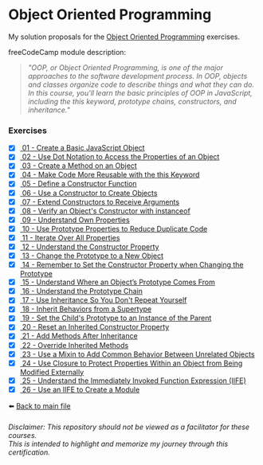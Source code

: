 # Object Oriented Programming

My solution proposals for
the [Object Oriented Programming](https://www.freecodecamp.org/learn/javascript-algorithms-and-data-structures/#object-oriented-programming)
exercises.

freeCodeCamp module description:
> *"OOP, or Object Oriented Programming, is one of the major approaches to the software development process. In OOP, objects and classes organize code to describe things and what they can do. In this course, you'll learn the basic principles of OOP in JavaScript, including the this keyword, prototype chains, constructors, and inheritance."*

### Exercises

- [X] [ 01 - Create a Basic JavaScript Object](01-create-a-basic-js-object.js)
- [X] [ 02 - Use Dot Notation to Access the Properties of an Object](02-use-dot-notation-to-access-the-properties-of-an-object.js)
- [X] [ 03 - Create a Method on an Object](03-create-a-method-on-an-object.js)
- [X] [ 04 - Make Code More Reusable with the this Keyword](04-make-code-more-reusable-with-the-this-keyword.js)
- [X] [ 05 - Define a Constructor Function](05-define-a-constructor-function.js)
- [X] [ 06 - Use a Constructor to Create Objects](06-use-a-constructor-to-create-objects.js)
- [X] [ 07 - Extend Constructors to Receive Arguments](07-extend-constructors-to-receive-arguments.js)
- [X] [ 08 - Verify an Object's Constructor with instanceof](08-verify-an-objects-constructor-with-instanceof.js)
- [X] [ 09 - Understand Own Properties](09-understand-own-properties.js)
- [X] [ 10 - Use Prototype Properties to Reduce Duplicate Code](10-use-prototype-properties-to-reduce-duplicate-code.js)
- [X] [ 11 - Iterate Over All Properties](11-iterate-over-all-properties.js)
- [X] [ 12 - Understand the Constructor Property](12-understand-the-constructor-property.js)
- [X] [ 13 - Change the Prototype to a New Object](13-change-the-prototype-to-a-new-object.js)
- [X] [ 14 - Remember to Set the Constructor Property when Changing the Prototype](14-remember-to-set-the-constructor-property-when-changing-the-prototype.js)
- [X] [ 15 - Understand Where an Object’s Prototype Comes From](15-understand-where-an-objects-prototype-comes-from.js)
- [X] [ 16 - Understand the Prototype Chain](16-understand-the-prototype-chain.js)
- [X] [ 17 - Use Inheritance So You Don't Repeat Yourself](17-use-inheritance-so-you-dont-repeat-yourself.js)
- [X] [ 18 - Inherit Behaviors from a Supertype](18-inherit-behaviors-from-a-supertype.js)
- [X] [ 19 - Set the Child's Prototype to an Instance of the Parent](19-set-the-childs-prototype-to-an-instance-of-the-parent.js)
- [X] [ 20 - Reset an Inherited Constructor Property](20-reset-an-inherited-constructor-property.js)
- [X] [ 21 - Add Methods After Inheritance](21-add-methods-after-inheritance.js)
- [X] [ 22 - Override Inherited Methods](22-override-inherited-methods.js)
- [X] [ 23 - Use a Mixin to Add Common Behavior Between Unrelated Objects](23-use-a-mixin-to-add-common-behavior-between-unrelated-objects.js)
- [X] [ 24 - Use Closure to Protect Properties Within an Object from Being Modified Externally](24-use-closure-to-protect-properties-within-an-object-from-being-modified-externally.js)
- [X] [ 25 - Understand the Immediately Invoked Function Expression (IIFE)](25-understand-the-immediately-invoked-function-expression-iife.js)
- [X] [ 26 - Use an IIFE to Create a Module](26-use-an-iife-to-create-a-module.js)

⬅️ [Back to main file](../README.md)

###### Disclaimer: This repository should not be viewed as a facilitator for these courses. <br> This is intended to highlight and memorize my journey through this certification.